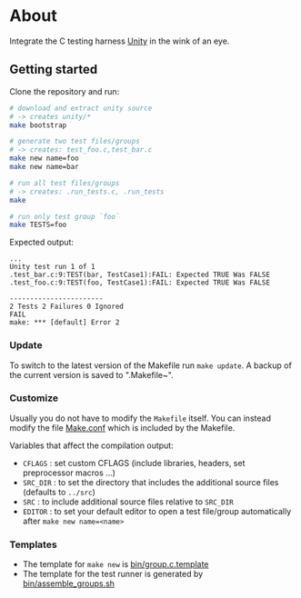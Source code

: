 About
===========

Integrate the C testing harness [Unity](http://throwtheswitch.org/white-papers/unity-intro.html) in the wink of an eye.

Getting started
-----------------

Clone the repository and run:

```bash
# download and extract unity source
# -> creates unity/*
make bootstrap

# generate two test files/groups
# -> creates: test_foo.c,test_bar.c
make new name=foo
make new name=bar

# run all test files/groups
# -> creates: .run_tests.c, .run_tests
make

# run only test group `foo`
make TESTS=foo
```

Expected output:
```
...
Unity test run 1 of 1
.test_bar.c:9:TEST(bar, TestCase1):FAIL: Expected TRUE Was FALSE
.test_foo.c:9:TEST(foo, TestCase1):FAIL: Expected TRUE Was FALSE

-----------------------
2 Tests 2 Failures 0 Ignored
FAIL
make: *** [default] Error 2
```

### Update

To switch to the latest version of the Makefile run ```make update```.
A backup of the current version is saved to ".Makefile~<DATE>".

### Customize

Usually you do not have to modify the `Makefile` itself.
You can instead modify the file [Make.conf](Make.conf) which is included by the Makefile.

Variables that affect the compilation output:

* `CFLAGS` : set custom CFLAGS (include libraries, headers, set preprocessor macros ...)
* `SRC_DIR` : to set the directory that includes the additional source files (defaults to `../src`)
* `SRC` : to include additional source files relative to `SRC_DIR`
* `EDITOR` : to set your default editor to open a test file/group automatically after `make new name=<name>`

### Templates

* The template for `make new` is [bin/group.c.template](bin/group.c.template)
* The template for the test runner is generated by  [bin/assemble_groups.sh](bin/assemble_groups.sh)
